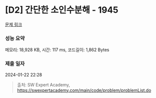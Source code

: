 # [D2] 간단한 소인수분해 - 1945 

[문제 링크](https://swexpertacademy.com/main/code/problem/problemDetail.do?contestProbId=AV5Pl0Q6ANQDFAUq) 

### 성능 요약

메모리: 18,928 KB, 시간: 117 ms, 코드길이: 1,862 Bytes

### 제출 일자

2024-01-22 22:28



> 출처: SW Expert Academy, https://swexpertacademy.com/main/code/problem/problemList.do